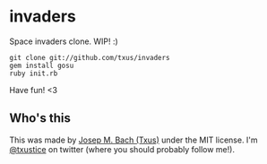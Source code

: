 # invaders

Space invaders clone. WIP! :)

    git clone git://github.com/txus/invaders
    gem install gosu
    ruby init.rb

Have fun! <3

## Who's this

This was made by [Josep M. Bach (Txus)](http://txustice.me) under the MIT
license. I'm [@txustice][twitter] on twitter (where you should probably follow
me!).

[twitter]: https://twitter.com/txustice
